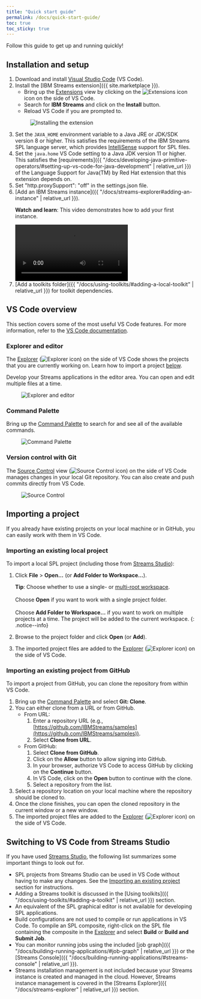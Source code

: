 ```yaml
---
title: "Quick start guide"
permalink: /docs/quick-start-guide/
toc: true
toc_sticky: true
---
```


Follow this guide to get up and running quickly!

## Installation and setup

1.  Download and install [Visual Studio Code](https://code.visualstudio.com/Download) (VS Code).
1.  Install the [IBM Streams extension]({{ site.marketplace }}).
    - Bring up the [Extensions](https://code.visualstudio.com/docs/editor/extension-gallery) view by clicking on the <img src="https://github.com/microsoft/vscode-icons/blob/master/icons/light/extensions.svg?raw=true" alt="Extensions icon" title="Extensions" class="editor-button"> icon on the side of VS Code.
    - Search for **IBM Streams** and click on the **Install** button.
    - Reload VS Code if you are prompted to.
    <figure>
      <img src="{{ "/assets/images/quick-start-guide/install-extension.png" | relative_url }}" alt="Installing the extension" title="Installing the extension">
    </figure>
1.  Set the `JAVA_HOME` environment variable to a Java JRE or JDK/SDK version 8 or higher. This satisfies the requirements of the IBM Streams SPL language server, which provides [IntelliSense](https://code.visualstudio.com/docs/editor/intellisense) support for SPL files.
1.  Set the `java.home` VS Code setting to a Java JDK version 11 or higher. This satisfies the [requirements]({{ "/docs/developing-java-primitive-operators/#setting-up-vs-code-for-java-development" | relative_url }}) of the Language Support for Java(TM) by Red Hat extension that this extension depends on.
1.  Set "http.proxySupport": "off" in the settings.json file.
1.  [Add an IBM Streams instance]({{ "/docs/streams-explorer#adding-an-instance" | relative_url }}).
    <div class="notice--video">
      <p><strong>Watch and learn</strong>: This video demonstrates how to add your first instance.</p>
      <video class="tutorial-video" src="{{ site.videos.quick_start_guide.instance_add_first }}" controls></video>
    </div>
1.  [Add a toolkits folder]({{ "/docs/using-toolkits/#adding-a-local-toolkit" | relative_url }}) for toolkit dependencies.

## VS Code overview

This section covers some of the most useful VS Code features. For more information, refer to the [VS Code documentation](https://code.visualstudio.com/docs).

### Explorer and editor

The [Explorer](https://code.visualstudio.com/docs/getstarted/userinterface#_explorer) (<img src="https://github.com/microsoft/vscode-icons/blob/master/icons/light/files.svg?raw=true" alt="Explorer icon" title="Explorer" class="editor-button">) on the side of VS Code shows the projects that you are currently working on. Learn how to import a project [below](#importing-a-project).

Develop your Streams applications in the editor area. You can open and edit multiple files at a time.

<figure>
  <img src="{{ "/assets/images/quick-start-guide/explorer-editor.png" | relative_url }}" alt="Explorer and editor" title="Explorer and editor">
</figure>

### Command Palette

Bring up the [Command Palette](https://code.visualstudio.com/docs/getstarted/userinterface#_command-palette) to search for and see all of the available commands.

<figure>
  <img src="{{ "/assets/images/quick-start-guide/command-palette.png" | relative_url }}" alt="Command Palette" title="Command Palette">
</figure>

### Version control with Git

The [Source Control](https://code.visualstudio.com/Docs/editor/versioncontrol) view (<img src="https://github.com/microsoft/vscode-icons/blob/master/icons/light/source-control.svg?raw=true" alt="Source Control icon" title="Source Control" class="editor-button">) on the side of VS Code manages changes in your local Git repository. You can also create and push commits directly from VS Code.

<figure>
  <img src="{{ "/assets/images/quick-start-guide/source-control.png" | relative_url }}" alt="Source Control" title="Source Control">
</figure>

## Importing a project

If you already have existing projects on your local machine or in GitHub, you can easily work with them in VS Code.

### Importing an existing local project

To import a local SPL project (including those from [Streams Studio](https://www.ibm.com/support/knowledgecenter/en/SSCRJU_4.3.0/com.ibm.streams.studio.doc/doc/coverview.html)):

1.  Click **File** > **Open...** (or **Add Folder to Workspace...**).

    **Tip**: Choose whether to use a single- or [multi-root workspace](<(https://code.visualstudio.com/docs/editor/multi-root-workspaces)>).<br><br>Choose **Open** if you want to work with a single project folder.<br><br>Choose **Add Folder to Workspace...** if you want to work on multiple projects at a time. The project will be added to the current workspace.
    {: .notice--info}

1.  Browse to the project folder and click **Open** (or **Add**).
1.  The imported project files are added to the [Explorer](https://code.visualstudio.com/docs/getstarted/userinterface#_explorer) (<img src="https://github.com/microsoft/vscode-icons/blob/master/icons/light/files.svg?raw=true" alt="Explorer icon" title="Explorer" class="editor-button">) on the side of VS Code.

### Importing an existing project from GitHub

To import a project from GitHub, you can clone the repository from within VS Code.

1.  Bring up the [Command Palette](https://code.visualstudio.com/docs/getstarted/userinterface#_command-palette) and select **Git: Clone**.
1.  You can either clone from a URL or from GitHub.
    - From URL:
      1. Enter a repository URL (e.g., [https://github.com/IBMStreams/samples](https://github.com/IBMStreams/samples)).
      1. Select **Clone from URL**.
    - From GitHub:
      1. Select **Clone from GitHub**.
      1. Click on the **Allow** button to allow signing into GitHub.
      1. In your browser, authorize VS Code to access GitHub by clicking on the **Continue** button.
      1. In VS Code, click on the **Open** button to continue with the clone.
      1. Select a repository from the list.
1.  Select a repository location on your local machine where the repository should be cloned to.
1.  Once the clone finishes, you can open the cloned repository in the current window or a new window.
1.  The imported project files are added to the [Explorer](https://code.visualstudio.com/docs/getstarted/userinterface#_explorer) (<img src="https://github.com/microsoft/vscode-icons/blob/master/icons/light/files.svg?raw=true" alt="Explorer icon" title="Explorer" class="editor-button">) on the side of VS Code.

## Switching to VS Code from Streams Studio

If you have used [Streams Studio](https://www.ibm.com/support/knowledgecenter/en/SSCRJU_4.3.0/com.ibm.streams.studio.doc/doc/coverview.html), the following list summarizes some important things to look out for.

- SPL projects from Streams Studio can be used in VS Code without having to make any changes. See the [Importing an existing project](#importing-an-existing-local-project) section for instructions.
- Adding a Streams toolkit is discussed in the [Using toolkits]({{ "/docs/using-toolkits/#adding-a-toolkit" | relative_url }}) section.
- An equivalent of the SPL graphical editor is not available for developing SPL applications.
- Build configurations are not used to compile or run applications in VS Code. To compile an SPL composite, right-click on the SPL file containing the composite in the [Explorer](https://code.visualstudio.com/docs/getstarted/userinterface#_explorer) and select **Build** or **Build and Submit Job**.
- You can monitor running jobs using the included [job graph]({{ "/docs/building-running-applications/#job-graph" | relative_url }}) or the [Streams Console]({{ "/docs/building-running-applications/#streams-console" | relative_url }}).
- Streams installation management is not included because your Streams instance is created and managed in the cloud. However, Streams instance management is covered in the [Streams Explorer]({{ "/docs/streams-explorer" | relative_url }}) section.
